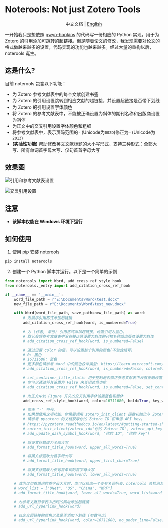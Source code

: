 # Noterools: Not just Zotero Tools

<p align="center">中文文档 | <a href="README_EN.md">English</a></p>

一开始我只是想依照 [gwyn-hopkins](https://forums.zotero.org/discussion/comment/418013/#Comment_418013) 的代码写一份相应的 Python 实现，用于为 Zotero 的引用添加可跳转的超链接。但是随着论文的修改，我发现需要对论文的格式做越来越多的设置，代码实现的功能也越来越多。经过大量的重构以后，noterools 诞生。

## 这是什么?

目前 noterools 包含以下功能：

- 为 Zotero 参考文献表中的每个文献创建书签
- 为 Zotero 的引用设置跳转到相应文献的超链接，并设置超链接是否带下划线
- 为 Zotero 的引用设置字体颜色
- 将 Zotero 的参考文献表中，不能被正确设置为斜体的期刊名称和出版商设置为斜体
- 为正文中的交叉引用设置字体颜色和粗细
- 将参考文献表中，表示页码范围的`-` (Unicode为`002D`)修正为`–` (Unicode为`2013`)
- **(实验性功能)** 帮助修改英文文献标题的大小写形式，支持三种形式：全部大写、所有单词首字母大写、仅句首首字母大写

## 效果图

![引用和参考文献表设置](./pics/noterools1.png)

![交叉引用设置](./pics/noterools2.png)

## 注意

- **该脚本仅能在 Windows 环境下运行**

## 如何使用

1. 使用 pip 安装 noterools
```bash
pip install noterools
```
2. 创建一个 Python 脚本并运行。以下是一个简单的示例

```python
from noterools import Word, add_cross_ref_style_hook
from noterools._entry import add_citation_cross_ref_hook

if __name__ == '__main__':
    word_file_path = r"E:\Documents\Word\test.docx"
    new_file_path = r"E:\Documents\Word\test_new.docx"

    with Word(word_file_path, save_path=new_file_path) as word:
        # 为顺序引用格式添加超链接
        add_citation_cross_ref_hook(word, is_numbered=True)

        # 为 (作者, 年份) 引用格式添加超链接，设置引用为蓝色。
        # 默认会将参考文献表中没有被正确设置为斜体的刊物名称或出版商设置为斜体
        # add_citation_cross_ref_hook(word, is_numbered=False)

        # 通过设置 color 的值，可以设置整个引用的颜色(不包含括号)
        # 0: 黑色
        # 16711680: 蓝色
        # 更多颜色请参考 Word 中的颜色枚举类型: https://learn.microsoft.com/en-us/office/vba/api/word.wdcolor
        # add_citation_cross_ref_hook(word, is_numbered=False, color=0)

        # set_container_title_italic 用于控制是否修正参考文献表中没有正确设置为斜体的名称
        # 你可以通过将其设置为 False 来关闭这项功能
        # add_citation_cross_ref_hook(word, is_numbered=False, set_container_title_italic=False)

        # 为正文中以 Figure 开头的交叉引用字体设置蓝色和粗体
        add_cross_ref_style_hook(word, color=16711680, bold=True, key_word=["Figure"])

        # 修正 "-" 符号。
        # 如果想使用这项功能，你需要调用 zotero_init_client 函数初始化与 Zotero 通信的客户端。
        # 请参考 pyzotero 的文档获取你的 Zotero ID 和申请 API key。
        # https://pyzotero.readthedocs.io/en/latest/#getting-started-short-version
        # zotero_init_client(zotero_id="你的 Zotero ID", zotero_api_key="你的 Zotero API key")
        # add_update_dash_symbol_hook(word, "你的 ID", "你的 key")

        # 将英文标题改为全部大写
        # add_format_title_hook(word, upper_all_words=True)

        # 将英文标题改为首字母大写
        # add_format_title_hook(word, upper_first_char=True)

        # 将英文标题改为仅句首单词的首字母大写
        # add_format_title_hook(word, lower_all_words=True)

    # 改为仅句首单词的首字母大写时，你可以给出一个专有名词列表，noterools 会检测其中的专有名词，防止这些名词被错误设置为小写
    # word_list = ["UNet", "US", "China", "WRF"]
    # add_format_title_hook(word, lower_all_words=True, word_list=word_list)

    # 为参考文献目录表中出现的网址添加超链接
    # add_url_hyperlink_hook(word)

    # 自定义超链接的颜色以及是否添加下划线 (参数可选)
    # add_url_hyperlink_hook(word, color=16711680, no_under_line=False)
```

